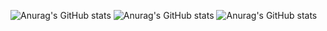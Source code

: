 ![Anurag's GitHub stats](https://github-readme-stats.vercel.app/api?username=silvafael&show_icons=true&theme=radical)
![Anurag's GitHub stats](https://github-readme-stats.vercel.app/api?username=silvafael&show_icons=true&theme=tokyonight)
![Anurag's GitHub stats](https://github-readme-stats.vercel.app/api?username=silvafael&show_icons=true&theme=highcontrast)
